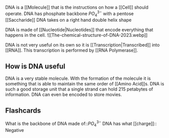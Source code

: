 DNA is a [[Molecule]] that is the instructions on how a [[Cell]] should operate.
DNA has phosphate backbone $PO^{3-}_4$ with a pentose [[Saccharide]]
DNA takes on a right hand double helix shape

DNA is made of [[Nucleotide|Nucleotides]] that encode everything that happens in the cell.
![[The-chemical-structure-of-DNA-2023.webp]]

DNA is not very useful on its own so it is [[Transcription|Transcribed]] into [[RNA]]. This transcription is performed by [[RNA Polymerase]].

## How is DNA useful
DNA is a very stable molecule. With the formation of the molecule it is something that is able to maintain the same order of [[Amino Acid]]s. DNA is such a good storage unit that a single strand can hold 215 petabytes of information. DNA can even be encoded to store movies.





## Flashcards
What is the backbone of DNA made of::$PO^{3-}_4$
DNA has what [[charge]]:: Negative
